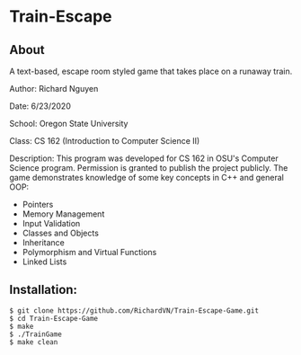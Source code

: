# Train-Escape

## About
A text-based, escape room styled game that takes place on a runaway train.

Author: Richard Nguyen

Date: 6/23/2020

School: Oregon State University

Class: CS 162 (Introduction to Computer Science II)

Description:
This program was developed for CS 162 in OSU's Computer Science program.
Permission is granted to publish the project publicly.
The game demonstrates knowledge of some key concepts in C++ and general OOP:
* Pointers
* Memory Management
* Input Validation
* Classes and Objects
* Inheritance
* Polymorphism and Virtual Functions
* Linked Lists

## Installation:
```
$ git clone https://github.com/RichardVN/Train-Escape-Game.git
$ cd Train-Escape-Game
$ make
$ ./TrainGame
$ make clean
```
